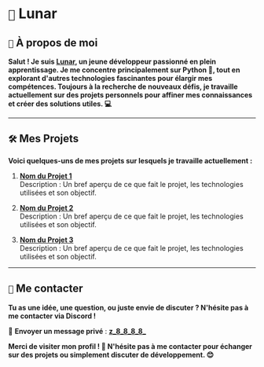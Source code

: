 # `🌚` **Lunar** 

## `🌟` À propos de moi

**Salut ! Je suis [Lunar](https://github.com/Luunarr), un jeune développeur passionné en plein apprentissage. Je me concentre principalement sur Python 🐍, tout en explorant d'autres technologies fascinantes pour élargir mes compétences. Toujours à la recherche de nouveaux défis, je travaille actuellement sur des projets personnels pour affiner mes connaissances et créer des solutions utiles. 💻**

---

## `🛠️` Mes Projets

**Voici quelques-uns de mes projets sur lesquels je travaille actuellement :**

1. **[Nom du Projet 1](#)**  
   Description : Un bref aperçu de ce que fait le projet, les technologies utilisées et son objectif.  

2. **[Nom du Projet 2](#)**  
   Description : Un bref aperçu de ce que fait le projet, les technologies utilisées et son objectif.  

3. **[Nom du Projet 3](#)**  
   Description : Un bref aperçu de ce que fait le projet, les technologies utilisées et son objectif.  

---

## `💬` Me contacter

**Tu as une idée, une question, ou juste envie de discuter ? N'hésite pas à me contacter via Discord !**

📩 **Envoyer un message privé** : **[z_8_8_8_8_](https://discord.gg/UkbPNHCs9D)**

**Merci de visiter mon profil ! 🙌 N'hésite pas à me contacter pour échanger sur des projets ou simplement discuter de développement. 😊**
